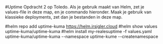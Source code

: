 #Uptime
Opdracht 2 op Toledo. Als je gebruik maakt van Helm, zet je values-file in deze map, en je commando hieronder. Maak je gebruik van klassieke deployments, zet dan je bestanden in deze map.

#helm repo add uptime-kuma https://helm.irsigler.cloud
#helm show values uptime-kuma/uptime-kuma
#helm install my-realesuptime -f values.yaml uptime-kuma/uptime-kuma --namespace uptime-kume --createnamespace
